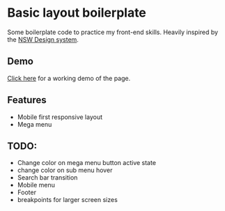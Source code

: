 # Basic layout boilerplate

Some boilerplate code to practice my front-end skills. Heavily inspired by the [NSW Design system](https://digitalnsw.github.io/nsw-design-system/).

## Demo

[Click here](https://storage.googleapis.com/responsive-boiler/index.html) for a working demo of the page.

## Features

- Mobile first responsive layout 
- Mega menu 

## TODO:

- Change color on mega menu button active state
- change color on sub menu hover
- Search bar transition
- Mobile menu
- Footer
- breakpoints for larger screen sizes
